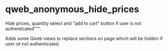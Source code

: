 # qweb_anonymous_hide_prices

Hide prices, quantity select and "add to cart" button if user is not authenticated""".

Adds some Qweb views to replace sections on page which will be hidden if user ist not authenticated.
